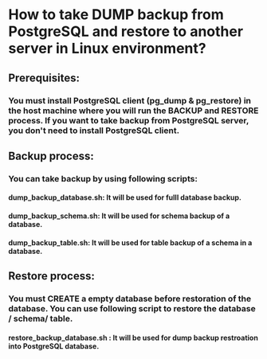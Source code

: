 # How to take DUMP backup from PostgreSQL and restore to another server in Linux environment?

## Prerequisites:
### You must install PostgreSQL client (pg_dump & pg_restore) in the host machine where you will run the BACKUP and RESTORE process. If you want to take backup from PostgreSQL server, you don't need to install PostgreSQL client.

## Backup process:
### You can take backup by using following scripts:
#### dump_backup_database.sh: It will be used for fulll database backup.
#### dump_backup_schema.sh: It will be used for schema backup of a database.
#### dump_backup_table.sh: It will be used for table backup of a schema in a database.

## Restore process:
### You must CREATE a empty database before restoration of the database. You can use following script to restore the database / schema/ table. 
#### restore_backup_database.sh : It will be used for dump backup restroation into PostgreSQL database.

